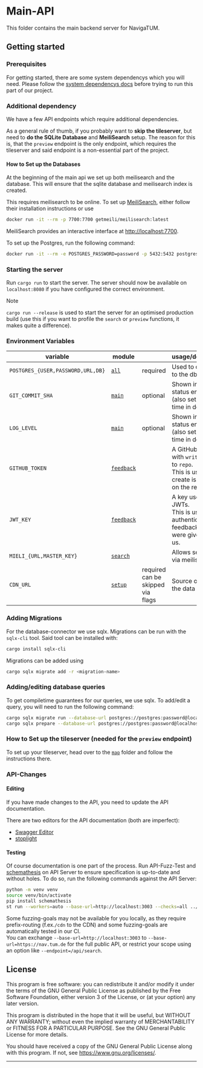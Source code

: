 # Main-API

This folder contains the main backend server for NavigaTUM.

## Getting started

### Prerequisites

For getting started, there are some system dependencys which you will need.
Please follow the [system dependencys docs](/resources/documentation/Dependencys.md) before trying to run this part of
our project.

### Additional dependency

We have a few API endpoints which require additional dependencies.

As a general rule of thumb, if you probably want to **skip the tileserver**, but need to **do the SQLite Database** and
**MeiliSearch** setup.
The reason for this is, that the `preview` endpoint is the only endpoint, which requires the tileserver and said
endpoint is a non-essential part of the project.

#### How to Set up the Databases

At the beginning of the main api we set up both meilisearch and the database.
This will ensure that the sqlite database and meilisearch index is created.

This requires meilisearch to be online.
To set up [MeiliSearch](https://github.com/meilisearch/MeiliSearch), either follow their installation instructions or
use

```bash
docker run -it --rm -p 7700:7700 getmeili/meilisearch:latest
```

MeiliSearch provides an interactive interface at <http://localhost:7700>.

To set up the Postgres, run the following command:

```bash
docker run -it --rm -e POSTGRES_PASSWORD=password -p 5432:5432 postgres:latest
```

### Starting the server

Run `cargo run` to start the server.
The server should now be available on `localhost:8080` if you have configured the correct environment.

> [!NOTE]
> `cargo run --release` is used to start the server for an optimised production build (use this if you want to profile
> the `search` or `preview` functions, it makes quite a difference).

### Environment Variables

| variable                          | module                           |                                         | usage/description                                                                                      |
|-----------------------------------|----------------------------------|-----------------------------------------|--------------------------------------------------------------------------------------------------------|
| `POSTGRES_{USER,PASSWORD,URL,DB}` | [`all`](./main.rs)               | required                                | Used to connect to the db                                                                              |
| `GIT_COMMIT_SHA`                  | [`main`](./main.rs)              | optional                                | Shown in the status endpint (also set at build time in docker)                                         |
| `LOG_LEVEL`                       | [`main`](./main.rs)              | optional                                | Shown in the status endpint (also set at build time in docker)                                         |
| `GITHUB_TOKEN`                    | [`feedback`](./feeedback/mod.rs) |                                         | A GitHub token with `write` access to `repo`.<br/>This is used to create issues/PRs on the repository. |
| `JWT_KEY`                         | [`feedback`](./feeedback/mod.rs) |                                         | A key used to sign JWTs.<br/>This is used to authenticate that feedback tokens were given out by us.   |
| `MIELI_{URL,MASTER_KEY}`          | [`search`](./search/mod.rs)      |                                         | Allows searching via meiliserch                                                                        |
| `CDN_URL`                         | [`setup`](./setup/mod.rs)        | required <br/> can be skipped via flags | Source of truth of the data                                                                            |

### Adding Migrations

For the database-connector we use sqlx.
Migrations can be run with the `sqlx-cli` tool. Said tool can be installed with:

```bash
cargo install sqlx-cli
```

Migrations can be added using

```bash
cargo sqlx migrate add -r <migration-name>
```

### Adding/editing database queries

To get compiletime guarantees for our queries, we use sqlx.
To add/edit a query, you will need to run the following command:

```bash
cargo sqlx migrate run --database-url postgres://postgres:password@localhost:5432/postgres
cargo sqlx prepare --database-url postgres://postgres:password@localhost:5432/postgres --workspace
```

### How to Set up the tileserver (needed for the `preview` endpoint)

To set up your tileserver, head over to the [`map`](https://github.com/TUM-Dev/NavigaTUM/tree/main/map) folder and
follow the instructions there.

### API-Changes

#### Editing

If you have made changes to the API, you need to update the API documentation.

There are two editors for the API documentation (both are imperfect):

- [Swagger Editor](https://editor.swagger.io/?url=https://raw.githubusercontent.com/TUM-Dev/navigatum/main/openapi.yaml)
- [stoplight](https://stoplight.io/)

#### Testing

Of course documentation is one part of the process.
Run API-Fuzz-Test and [schemathesis](https://github.com/schemathesis/schemathesis) on API Server to ensure specification
is up-to-date and without holes.
To do so, run the following commands against the API Server:

```bash
python -m venv venv
source venv/bin/activate
pip install schemathesis
st run --workers=auto --base-url=http://localhost:3003 --checks=all ../openapi.yaml
```

Some fuzzing-goals may not be available for you locally, as they require prefix-routing (f.ex.`/cdn` to the CDN) and
some fuzzing-goals are automatically tested in our CI.  
You can exchange `--base-url=http://localhost:3003` to `--base-url=https://nav.tum.de` for the full public API, or
restrict your scope using an option like `--endpoint=/api/search`.

## License

This program is free software: you can redistribute it and/or modify
it under the terms of the GNU General Public License as published by
the Free Software Foundation, either version 3 of the License, or
(at your option) any later version.

This program is distributed in the hope that it will be useful,
but WITHOUT ANY WARRANTY; without even the implied warranty of
MERCHANTABILITY or FITNESS FOR A PARTICULAR PURPOSE. See the
GNU General Public License for more details.

You should have received a copy of the GNU General Public License
along with this program. If not, see <https://www.gnu.org/licenses/>.

---
